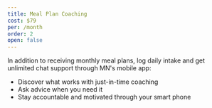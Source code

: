 ```yaml
---
title: Meal Plan Coaching
cost: $79
per: /month
order: 2
open: false
---
```


In addition to receiving monthly meal plans, log daily intake and get unlimited chat support through MN's mobile app:

* Discover what works with just-in-time coaching
* Ask advice when you need it
* Stay accountable and motivated through your smart phone
